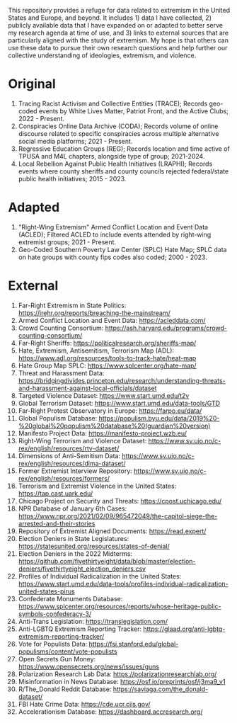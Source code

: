 This repository provides a refuge for data related to extremism in the United States and Europe, and beyond. It includes 1) data I have collected, 2) publicly available data that I have expanded on or adapted to better serve my research agenda at time of use, and 3) links to external sources that are particularly aligned with the study of extremism. My hope is that others can use these data to pursue their own research questions and help further our collective understanding of ideologies, extremism, and violence.

# Original

1. Tracing Racist Activism and Collective Entities (TRACE); Records geo-coded events by White Lives Matter, Patriot Front, and the Active Clubs; 2022 - Present.
2. Conspiracies Online Data Archive (CODA); Records volume of online discourse related to specific conspiracies across multiple alternative social media platforms; 2021 - Present.
3. Regressive Education Groups (REG); Records location and time active of TPUSA and M4L chapters, alongside type of group; 2021-2024.
4. Local Rebellion Against Public Health Initiatives (LRAPHI); Records events where county sheriffs and county councils rejected federal/state public health initiatives; 2015 - 2023.

# Adapted

1. "Right-Wing Extremism" Armed Conflict Location and Event Data (ACLED); Filtered ACLED to include events attended by right-wing extremist groups; 2021 - Present.
2. Geo-Coded Southern Poverty Law Center (SPLC) Hate Map; SPLC data on hate groups with county fips codes also coded; 2000 - 2023.

# External 
1. Far-Right Extremism in State Politics: https://irehr.org/reports/breaching-the-mainstream/
2. Armed Conflict Location and Event Data: https://acleddata.com/
3. Crowd Counting Consortium: https://ash.harvard.edu/programs/crowd-counting-consortium/
4. Far-Right Sheriffs: https://politicalresearch.org/sheriffs-map/
5. Hate, Extremism, Antisemitism, Terrorism Map (ADL): https://www.adl.org/resources/tools-to-track-hate/heat-map
6. Hate Group Map SPLC: https://www.splcenter.org/hate-map/
7. Threat and Harassment Data: https://bridgingdivides.princeton.edu/research/understanding-threats-and-harassment-against-local-officials/dataset
8. Targeted Violence Dataset: https://www.start.umd.edu/t2v
9. Global Terrorism Dataset: https://www.start.umd.edu/data-tools/GTD
10. Far-Right Protest Observatory in Europe: https://farpo.eu/data/
11. Global Populism Database: https://populism.byu.edu/data/2019%20-%20global%20populism%20database%20(guardian%20version)
12. Manifesto Project Data: https://manifesto-project.wzb.eu/
13. Right-Wing Terrorism and Violence Dataset: https://www.sv.uio.no/c-rex/english/resources/rtv-dataset/
14. Dimensions of Anti-Semitism Data: https://www.sv.uio.no/c-rex/english/resources/dima-dataset/
15. Former Extremist Interview Repository: https://www.sv.uio.no/c-rex/english/resources/formers/
16. Terrorism and Extremist Violence in the United States: https://tap.cast.uark.edu/
17. Chicago Project on Security and Threats: https://cpost.uchicago.edu/
18. NPR Database of January 6th Cases: https://www.npr.org/2021/02/09/965472049/the-capitol-siege-the-arrested-and-their-stories
19. Repository of Extremist Aligned Documents: https://read.expert/
20. Election Deniers in State Legislatures: https://statesunited.org/resources/states-of-denial/
21. Election Deniers in the 2022 Midterms: https://github.com/fivethirtyeight/data/blob/master/election-deniers/fivethirtyeight_election_deniers.csv
22. Profiles of Individual Radicalization in the United States: https://www.start.umd.edu/data-tools/profiles-individual-radicalization-united-states-pirus
23. Confederate Monuments Database: https://www.splcenter.org/resources/reports/whose-heritage-public-symbols-confederacy-3/
24. Anti-Trans Legislation: https://translegislation.com/
25. Anti-LGBTQ Extremism Reporting Tracker: https://glaad.org/anti-lgbtq-extremism-reporting-tracker/
26. Vote for Populists Data: https://fsi.stanford.edu/global-populisms/content/vote-populists
27. Open Secrets Gun Money: https://www.opensecrets.org/news/issues/guns
28. Polarization Research Lab Data: https://polarizationresearchlab.org/
29. Misinformation in News Database: https://osf.io/preprints/osf/j3ma9_v1
30. R/The_Donald Reddit Database: https://saviaga.com/the_donald-dataset/
31. FBI Hate Crime Data: https://cde.ucr.cjis.gov/
32. Accelerationism Database: https://dashboard.accresearch.org/




